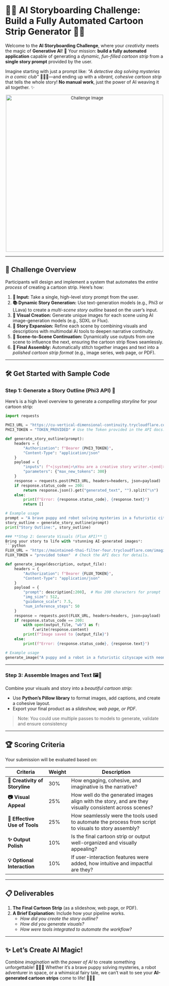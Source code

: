 # 🎨🤖 **AI Storyboarding Challenge: Build a Fully Automated Cartoon Strip Generator** 🤖🎨

Welcome to the **AI Storyboarding Challenge**, where your *creativity* meets the magic of **Generative AI**! 🌟 Your mission: **build a fully automated application** capable of generating a *dynamic, fun-filled cartoon strip* from a **single story prompt** provided by the user. 

Imagine starting with just a prompt like: *“A detective dog solving mysteries in a comic club”* 🕵️‍♂️🐶—and ending up with a *vibrant, cohesive cartoon strip* that tells the whole story! **No manual work**, just the power of AI weaving it all together. ✨



<div align="center" style="font-size: small;">
    <img src="https://github.com/user-attachments/assets/e2e0f375-5f05-4dc8-b407-f4eefcf9a9f1" alt="Challenge Image" width="500">
</div>

---

## 🚀 **Challenge Overview**

Participants will design and implement a system that automates the *entire process* of creating a cartoon strip. Here’s how:

1. **📝 Input:** Take a single, high-level story prompt from the user.
2. **📚 Dynamic Story Generation:** Use text-generation models (e.g., Phi3 or LLava) to create a *multi-scene story outline* based on the user’s input.
3. **🎨 Visual Creation:** Generate unique images for each scene using AI image-generation models (e.g., SDXL or Flux).
4. **🌟 Story Expansion:** Refine each scene by combining visuals and descriptions with multimodal AI tools to deepen narrative continuity.
5. **🔗 Scene-to-Scene Continuation:** Dynamically use outputs from one scene to influence the next, ensuring the cartoon strip flows seamlessly.
6. **📜 Final Assembly:** Automatically stitch together images and text into a *polished cartoon strip format* (e.g., image series, web page, or PDF).

---

## 🛠️ **Get Started with Sample Code**

### **Step 1: Generate a Story Outline (Phi3 API)** 📝
Here’s is a high level overview to generate a *compelling storyline* for your cartoon strip:
```python
import requests

PHI3_URL = "https://cu-vertical-dimensional-continuity.trycloudflare.com/phi3/generate"
PHI3_TOKEN = "TOKEN_PROVIDED" # Use the Token provided in the API docs: https://github.com/adventofmultimodalai/resources/blob/main/api.md#phi3-api-guide

def generate_story_outline(prompt):
    headers = {
        "Authorization": f"Bearer {PHI3_TOKEN}",
        "Content-Type": "application/json"
    }
    payload = {
        "inputs": f"<|system|>\nYou are a creative story writer.<|end|>\n<|user|>\n{prompt}<|end|>\n<|assistant|>",
        "parameters": {"max_new_tokens": 300}
    }
    response = requests.post(PHI3_URL, headers=headers, json=payload)
    if response.status_code == 200:
        return response.json().get("generated_text", "").split("\n")
    else:
        print(f"Error: {response.status_code}, {response.text}")
        return []

# Example usage
prompt = "A brave puppy and robot solving mysteries in a futuristic city."
story_outline = generate_story_outline(prompt)
print("Story Outline:", story_outline)

### **Step 2: Generate Visuals (Flux API)** 🎨
Bring your story to life with *stunning AI-generated images*:
```python
FLUX_URL = "https://maintained-thai-filter-four.trycloudflare.com/imagine/generate"
FLUX_TOKEN = "provided token"  # Check the API docs for details.

def generate_image(description, output_file):
    headers = {
        "Authorization": f"Bearer {FLUX_TOKEN}",
        "Content-Type": "application/json"
    }
    payload = {
        "prompt": description[:200],  # Max 200 characters for prompt
        "img_size": 512,
        "guidance_scale": 7.5,
        "num_inference_steps": 50
    }
    response = requests.post(FLUX_URL, headers=headers, json=payload)
    if response.status_code == 200:
        with open(output_file, "wb") as f:
            f.write(response.content)
        print(f"Image saved to {output_file}")
    else:
        print(f"Error: {response.status_code}, {response.text}")

# Example usage
generate_image("A puppy and a robot in a futuristic cityscape with neon lights.", "scene_1.png")
```
---

### **Step 3: Assemble Images and Text** 🖼️📜
Combine your visuals and story into a *beautiful cartoon strip*:
- Use **Python’s Pillow library** to format images, add captions, and create a cohesive layout.
- Export your final product as a *slideshow, web page, or PDF*.

> Note: You could use multiple passes to models to generate, validate and ensure consistency

---

## 🏆 **Scoring Criteria**

Your submission will be evaluated based on:

| **Criteria**                | **Weight** | **Description**                                                                                       |
|-----------------------------|------------|-------------------------------------------------------------------------------------------------------|
| **🎨 Creativity of Storyline** | 30%        | How engaging, cohesive, and imaginative is the narrative?                                            |
| **📷 Visual Appeal**           | 25%        | How well do the generated images align with the story, and are they visually consistent across scenes?|
| **🤖 Effective Use of Tools**  | 25%        | How seamlessly were the tools used to automate the process from script to visuals to story assembly? |
| **✨ Output Polish**           | 10%        | Is the final cartoon strip or output well-organized and visually appealing?                          |
| **💡 Optional Interaction**    | 10%        | If user-interaction features were added, how intuitive and impactful are they?                       |

---

## 📋 **Deliverables**

1. **The Final Cartoon Strip** (as a slideshow, web page, or PDF).  
2. **A Brief Explanation:** Include how your pipeline works.  
   - *How did you create the story outline?*
   - *How did you generate visuals?*
   - *How were tools integrated to automate the workflow?*

---

## ✨ Let’s Create AI Magic!
Combine *imagination* with the *power of AI* to create something unforgettable! 🕵️‍♂️✨ Whether it’s a brave puppy solving mysteries, a robot adventurer in space, or a whimsical fairy tale, we can’t wait to see your **AI-generated cartoon strips** come to life! 🎨🚀🐶
